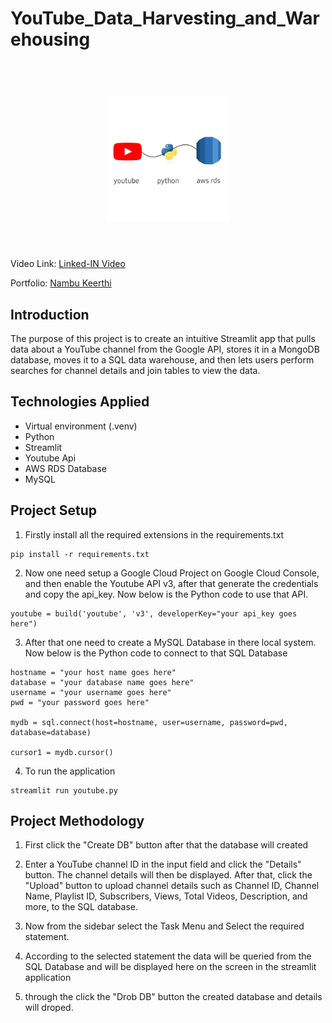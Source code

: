 <h1> YouTube_Data_Harvesting_and_Warehousing </h1>


<h1 align="center">
  <br>
  <a href=""><img src="youtube_project.jpeg" alt="Youtube Data warehousing" width="200"></a>
  <br>
 
  <br>
</h1>


<p align="center">
  <a href="#Introduction"></a>
  <a href="#Technologies Applied"></a>  
</p>

Video Link: [Linked-IN Video](https://www.linkedin.com/posts/keerthi-r-9b8839283_project-name-youtube-data-harvesting-and-activity-7296598343412068352-lwgY?utm_source=share&utm_medium=member_desktop&rcm=ACoAAEUARVwBltI0ri4ApeK7YzcbHxGViaHfWEM)

Portfolio: [Nambu Keerthi](https://portfolio-b5zieg8xn5nhwau5b4bhp8.streamlit.app/)

## Introduction 
The purpose of this project is to create an intuitive Streamlit app that pulls data about a YouTube channel from the Google API, stores it in a MongoDB database, moves it to a SQL data warehouse, and then lets users perform searches for channel details and join tables to view the data.



## Technologies Applied
* Virtual environment (.venv)
* Python
* Streamlit 
* Youtube Api 
* AWS RDS Database
* MySQL


## Project Setup
1. Firstly install all the required extensions in the requirements.txt
```
pip install -r requirements.txt
```

2. Now one need setup a Google Cloud Project on Google Cloud Console, and then enable the Youtube API v3, after that generate the credentials and copy the api_key. Now below is the Python code to use that API.
```
youtube = build('youtube', 'v3', developerKey="your api_key goes here")
```

3. After that one need to create a MySQL Database in there local system. Now below is the Python code to connect to that SQL Database
```
hostname = "your host name goes here"
database = "your database name goes here"
username = "your username goes here"
pwd = "your password goes here"

mydb = sql.connect(host=hostname, user=username, password=pwd, database=database)
                   
cursor1 = mydb.cursor()
```

4. To run the application
```
streamlit run youtube.py
```

   
## Project Methodology

1. First click the "Create DB" button after that the database will created

2. Enter a YouTube channel ID in the input field and click the "Details" button. The channel details will then be displayed. After that, click the "Upload" button to upload channel details such as Channel ID, Channel Name, Playlist ID, Subscribers, Views, Total Videos, 
   Description, and more, to the SQL database.

3. Now from the sidebar select the Task Menu and Select the required statement.

3. According to the selected statement the data will be queried from the SQL Database and will be displayed here on the screen in the streamlit application

4. through the click the "Drob DB" button the created database and details will droped. 









